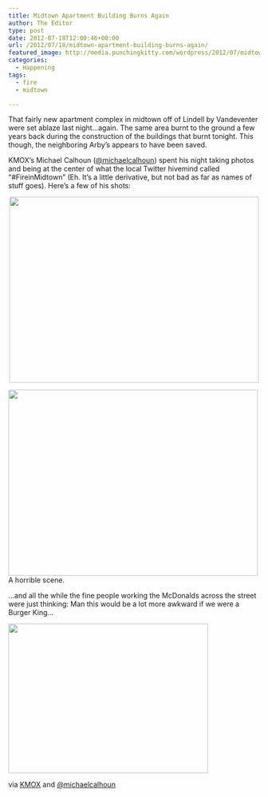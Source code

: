```yaml
---
title: Midtown Apartment Building Burns Again
author: The Editor
type: post
date: 2012-07-18T12:00:46+00:00
url: /2012/07/18/midtown-apartment-building-burns-again/
featured_image: http://media.punchingkitty.com/wordpress/2012/07/midtown_fire_2.jpeg
categories:
  - Happening
tags:
  - fire
  - midtown

---
```

That fairly new apartment complex in midtown off of Lindell by Vandeventer were set ablaze last night&#8230;again. The same area burnt to the ground a few years back during the construction of the buildings that burnt tonight. This though, the neighboring Arby&#8217;s appears to have been saved.

KMOX&#8217;s Michael Calhoun (<a href="https://twitter.com/michaelcalhoun" target="_blank">@michaelcalhoun</a>) spent his night taking photos and being at the center of what the local Twitter hivemind called &#8220;#FireinMidtown&#8221; (Eh. It&#8217;s a little derivative, but not bad as far as names of stuff goes). Here&#8217;s a few of his shots:

<p style="text-align: center;">
  <a href="http://twitter.com/michaelcalhoun/status/225405388936327173/photo/1/large"><img class="aligncenter  wp-image-14155" title="midtown_fire_1" src="http://media.punchingkitty.com/wordpress/2012/07/midtown_fire_1.jpeg?filter=resize&w=500" alt="" width="500" height="373" /></a>
</p>

<p style="text-align: left;">
  <a href="http://twitter.com/michaelcalhoun/status/225401896553299969/photo/1/large"><img class="aligncenter  wp-image-14157" title="midtown_fire_3" src="http://media.punchingkitty.com/wordpress/2012/07/midtown_fire_3.jpeg?filter=resize&w=500" alt="" width="500" height="373" /></a>A horrible scene.
</p>

<p style="text-align: left;">
  &#8230;and all the while the fine people working the McDonalds across the street were just thinking: Man this would be a lot more awkward if we were a Burger King&#8230;
</p>

<p style="text-align: left;">
  <a href="http://media.punchingkitty.com/wordpress/2012/07/bk_fire_grilled.jpeg"><img class="aligncenter size-full wp-image-14158" title="bk_fire_grilled" src="http://media.punchingkitty.com/wordpress/2012/07/bk_fire_grilled.jpeg" alt="" width="400" height="300" /></a>
</p>

<p style="text-align: left;">
  via <a href="http://stlouis.cbslocal.com/2012/07/17/apartment-building-fire-in-cwe/" target="_blank">KMOX</a> and <a href="https://twitter.com/michaelcalhoun" target="_blank">@michaelcalhoun</a>
</p>